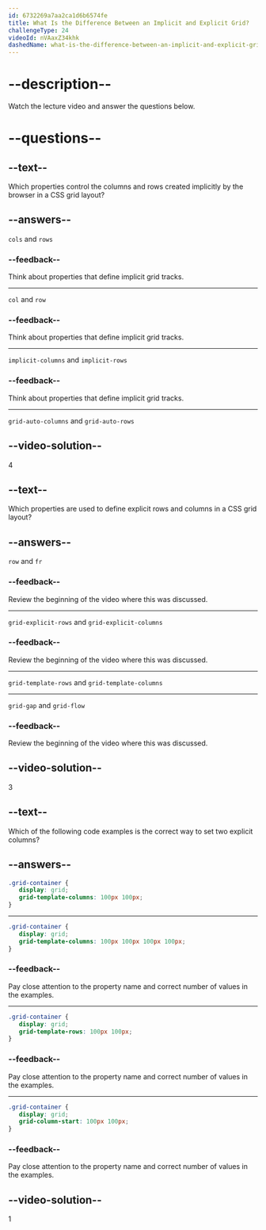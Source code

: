 ```yaml
---
id: 6732269a7aa2ca1d6b6574fe
title: What Is the Difference Between an Implicit and Explicit Grid?
challengeType: 24
videoId: nVAaxZ34khk
dashedName: what-is-the-difference-between-an-implicit-and-explicit-grid
---
```


# --description--

Watch the lecture video and answer the questions below.

# --questions--

## --text--

Which properties control the columns and rows created implicitly by the browser in a CSS grid layout?

## --answers--

`cols` and `rows`

### --feedback--

Think about properties that define implicit grid tracks.

---

`col` and `row`

### --feedback--

Think about properties that define implicit grid tracks.

---

`implicit-columns` and `implicit-rows`

### --feedback--

Think about properties that define implicit grid tracks.

---

`grid-auto-columns` and `grid-auto-rows`

## --video-solution--

4

## --text--

Which properties are used to define explicit rows and columns in a CSS grid layout?

## --answers--

`row` and `fr`

### --feedback--

Review the beginning of the video where this was discussed.

---

`grid-explicit-rows` and `grid-explicit-columns`

### --feedback--

Review the beginning of the video where this was discussed.

---

`grid-template-rows` and `grid-template-columns`

---

`grid-gap` and `grid-flow`

### --feedback--

Review the beginning of the video where this was discussed.

## --video-solution--

3

## --text--

Which of the following code examples is the correct way to set two explicit columns?

## --answers--

```css
.grid-container {
   display: grid;
   grid-template-columns: 100px 100px;
}
```

---

```css
.grid-container {
   display: grid;
   grid-template-columns: 100px 100px 100px 100px;
}
```

### --feedback--

Pay close attention to the property name and correct number of values in the examples.

---

```css
.grid-container {
   display: grid;
   grid-template-rows: 100px 100px;
}
```

### --feedback--

Pay close attention to the property name and correct number of values in the examples.

---

```css
.grid-container {
   display: grid;
   grid-column-start: 100px 100px;
}
```

### --feedback--

Pay close attention to the property name and correct number of values in the examples.

## --video-solution--

1
